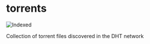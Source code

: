 torrents 
========
![Indexed](https://img.shields.io/badge/indexed-122606-blue)

Collection of torrent files discovered in the DHT network
